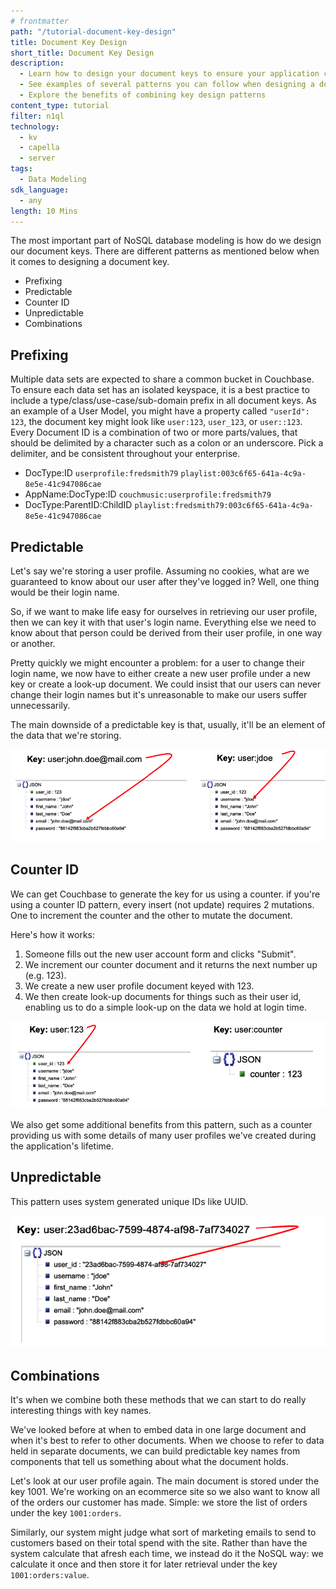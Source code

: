 ```yaml
---
# frontmatter
path: "/tutorial-document-key-design"
title: Document Key Design
short_title: Document Key Design
description: 
  - Learn how to design your document keys to ensure your application can perform its best
  - See examples of several patterns you can follow when designing a document key
  - Explore the benefits of combining key design patterns
content_type: tutorial
filter: n1ql
technology:
  - kv
  - capella
  - server
tags:
  - Data Modeling
sdk_language:
  - any
length: 10 Mins
---
```


The most important part of NoSQL database modeling is how do we design our document keys. There are different patterns as mentioned below when it comes to designing a document key.

- Prefixing
- Predictable
- Counter ID
- Unpredictable
- Combinations

## Prefixing

Multiple data sets are expected to share a common bucket in Couchbase. To ensure each data set has an isolated keyspace, it is a best practice to include a type/class/use-case/sub-domain prefix in all document keys.  As an example of a User Model, you might have a property called `"userId": 123`, the document key might look like `user:123`, `user_123`, or `user::123`. Every Document ID is a combination of two or more parts/values, that should be delimited by a character such as a colon or an underscore. Pick a delimiter, and be consistent throughout your enterprise.

- DocType:ID
  `userprofile:fredsmith79`
  `playlist:003c6f65-641a-4c9a-8e5e-41c947086cae`
- AppName:DocType:ID
  `couchmusic:userprofile:fredsmith79`
- DocType:ParentID:ChildID
  `playlist:fredsmith79:003c6f65-641a-4c9a-8e5e-41c947086cae`

## Predictable

Let's say we're storing a user profile. Assuming no cookies, what are we guaranteed to know about our user after they've logged in? Well, one thing would be their login name.

So, if we want to make life easy for ourselves in retrieving our user profile, then we can key it with that user's login name. Everything else we need to know about that person could be derived from their user profile, in one way or another.

Pretty quickly we might encounter a problem: for a user to change their login name, we now have to either create a new user profile under a new key or create a look-up document. We could insist that our users can never change their login names but it's unreasonable to make our users suffer unnecessarily.

The main downside of a predictable key is that, usually, it'll be an element of the data that we're storing.

![Predictable Key](./assets/predictable_key.png)

## Counter ID

We can get Couchbase to generate the key for us using a counter. if you're using a counter ID pattern, every insert (not update) requires 2 mutations. One to increment the counter and the other to mutate the document.

Here's how it works:

1. Someone fills out the new user account form and clicks "Submit".
2. We increment our counter document and it returns the next number up (e.g. 123).
3. We create a new user profile document keyed with 123.
4. We then create look-up documents for things such as their user id, enabling us to do a simple look-up on the data we hold at login time.

![Counter Key](./assets/counter_key.png)

We also get some additional benefits from this pattern, such as a counter providing us with some details of many user profiles we've created during the application's lifetime.

## Unpredictable

This pattern uses system generated unique IDs like UUID.

![Unpredictable Key](./assets/unpredictable_key.png)

## Combinations

It's when we combine both these methods that we can start to do really interesting things with key names.

We've looked before at when to embed data in one large document and when it's best to refer to other documents. When we choose to refer to data held in separate documents, we can build predictable key names from components that tell us something about what the document holds.

Let's look at our user profile again. The main document is stored under the key 1001. We're working on an ecommerce site so we also want to know all of the orders our customer has made. Simple: we store the list of orders under the key `1001:orders`.

Similarly, our system might judge what sort of marketing emails to send to customers based on their total spend with the site. Rather than have the system calculate that afresh each time, we instead do it the NoSQL way: we calculate it once and then store it for later retrieval under the key `1001:orders:value`.
